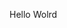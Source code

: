 Hello Wolrd












































































































































































































































































































































































































































































































































































































































































































































































































































































































































































































































































































































































































































































































































































































































































































































































































































































































































































































































































































































































































































































































































































































































































































































































































































































































































